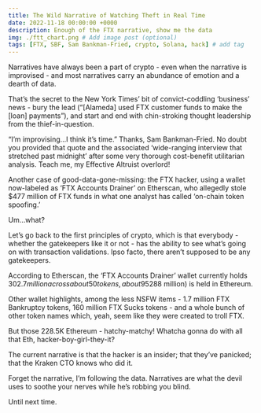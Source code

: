 ```yaml
---
title: The Wild Narrative of Watching Theft in Real Time
date: 2022-11-18 00:00:00 +0000
description: Enough of the FTX narrative, show me the data
img: ./ftt_chart.png # Add image post (optional)
tags: [FTX, SBF, Sam Bankman-Fried, crypto, Solana, hack] # add tag
---
```


Narratives have always been a part of crypto - even when the narrative is improvised - and most narratives carry an abundance of emotion and a dearth of data. 

That’s the secret to the New York Times’ bit of convict-coddling ‘business’ news - bury the lead (“[Alameda] used FTX customer funds to make the [loan] payments”), and start and end with chin-stroking thought leadership from the thief-in-question. 

“I’m improvising…I think it’s time.” Thanks, Sam Bankman-Fried. No doubt you provided that quote and the associated ‘wide-ranging interview that stretched past midnight’ after some very thorough cost-benefit utilitarian analysis. Teach me, my Effective Altruist overlord!

Another case of good-data-gone-missing: the FTX hacker, using a wallet now-labeled as ‘FTX Accounts Drainer’ on Etherscan, who allegedly stole $477 million of FTX funds in what one analyst has called ‘on-chain token spoofing.’

Um…what? 

Let’s go back to the first principles of crypto, which is that everybody - whether the gatekeepers like it or not - has the ability to see what’s going on with transaction validations. Ipso facto, there aren’t supposed to be any gatekeepers. 

According to Etherscan, the ‘FTX Accounts Drainer’ wallet currently holds $302.7 million across about 50 tokens, about 95% of which ($288 million) is held in Ethereum. 

Other wallet highlights, among the less NSFW items - 1.7 million FTX Bankruptcy tokens, 160 million FTX Sucks tokens - and a whole bunch of other token names which, yeah, seem like they were created to troll FTX. 

But those 228.5K Ethereum - hatchy-matchy! Whatcha gonna do with all that Eth, hacker-boy-girl-they-it? 

The current narrative is that the hacker is an insider; that they’ve panicked; that the Kraken CTO knows who did it. 

Forget the narrative, I’m following the data. Narratives are what the devil uses to soothe your nerves while he’s robbing you blind. 

Until next time. 
